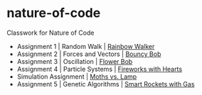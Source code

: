 # nature-of-code
Classwork for Nature of Code
* Assignment 1 | Random Walk | [Rainbow Walker](https://lillianritchie.github.io/nature-of-code/randomWalker/)
* Assignment 2 | Forces and Vectors | [Bouncy Bob](https://lillianritchie.github.io/nature-of-code/bouncyBob/)
* Assignment 3 | Oscillation | [Flower Bob](https://lillianritchie.github.io/nature-of-code/wigglyBob/)
* Assignment 4 | Particle Systems | [Fireworks with Hearts](https://lillianritchie.github.io/nature-of-code/fireworks/)
* Simulation Assignment | [Moths vs. Lamp](https://lillianritchie.github.io/nature-of-code/moth/)
* Assignment 5 | Genetic Algorithms | [Smart Rockets with Gas]()
